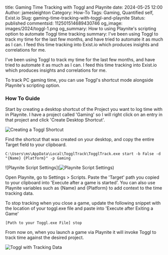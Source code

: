 title: Gaming Time Tracking with Toggl and Playnite
date: 2024-05-25 12:00
Author: jamesleighton
Category: How-To
Tags: Gaming, Quantified self, Exist.io
Slug: gaming-time-tracking-with-toggl-and-playnite
Status: published
commentsid: 112501514689430746
og_image: images/2024/toggl-1.png
og_summary: How to using Playnite's scripting option to automate Toggl time tracking
summary: I've been using Toggl to track my time for the last few months, and have tried to automate it as much as I can. I feed this time tracking into Exist.io which produces insights and correlations for me.

I've been using Toggl to track my time for the last few months, and have tried to automate it as much as I can. I feed this time tracking into Exist.io which produces insights and correlations for me.

To track PC gaming time, you can use Toggl's shortcut mode alongside Playnite's scripting option.

### How To Guide

Start by creating a desktop shortcut of the Project you want to log time with in Playnite. I have a project called 'Gaming' so I will right click on an entry in that project and click 'Create Desktop Shortcut'. 

![Creating a Toggl Shortcut](https://cdn.some.pics/semaj/665494f88ea4d.png)


Find the shortcut that was created on your desktop, and copy the entire Target field to your clipboard. 

```
C:\Users\ms\AppData\Local\TogglTrack\TogglTrack.exe start -b False -d "{Name} {Platform}" -p Gaming
```

![Playnite Script Settings](![Playnite Script Settings](https://cdn.some.pics/semaj/6654951aefb41.png))

Open Playnite, go to Settings > Scripts. Paste the 'Target' path you copied to your clipboard into 'Execute after a game is started'. You can also use Playnite variables such as {Name} and {Platform} to add context to the time tracking data.

To stop tracking when you close a game, update the following snippet with the location of your toggl.exe file and paste into 'Execute after Exiting a Game'

```
[Path to your Toggl.exe File] stop
```



From now on, when you launch a game via Playnite it will invoke Toggl to track time against the desired project.

![Toggl with Tracking Data](https://cdn.some.pics/semaj/6654953374a6c.png)